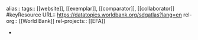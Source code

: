 alias::
tags:: [[website]], [[exemplar]], [[comparator]], [[collaborator]] #keyResource 
URL:: https://datatopics.worldbank.org/sdgatlas?lang=en
rel-org:: [[World Bank]]
rel-projects:: [[EFA]]

-
